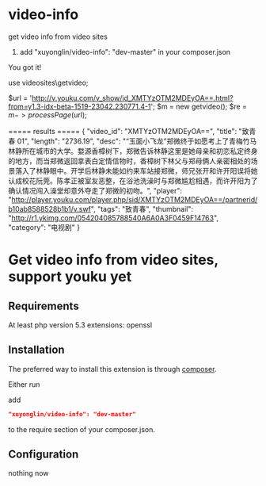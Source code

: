 # video-info
get video info from video sites

1. add "xuyonglin/video-info": "dev-master" in your composer.json

You got it!

use videosites\getvideo;

$url = 'http://v.youku.com/v_show/id_XMTYzOTM2MDEyOA==.html?from=y1.3-idx-beta-1519-23042.230771.4-1';
$m = new getvideo();
$re = $m->processPage($url);

=====  results  =====
    {
    "video_id": "XMTYzOTM2MDEyOA==",
    "title": "致青春 01",
    "length": "2736.19",
    "desc": "“玉面小飞龙”郑微终于如愿考上了青梅竹马林静所在城市的大学。婺源香樟树下，郑微告诉林静这里是她母亲和初恋私定终身的地方，而当郑微返回拿表白定情信物时，香樟树下林父与郑母俩人亲密相处的场景落入了林静眼中。开学后林静未能如约来车站接郑微，师兄张开和许开阳误将她认成校花阮莞。陈孝正被室友恶整，在浴池洗澡时与郑微尴尬相遇，而许开阳为了确认情况闯入澡堂却意外夺走了郑微的初吻。",
    "player": "http://player.youku.com/player.php/sid/XMTYzOTM2MDEyOA==/partnerid/b10ab8588528b1b1/v.swf",
    "tags": "致青春",
    "thumbnail": "http://r1.ykimg.com/054204085788540A6A0A3F0459F14763",
    "category": "电视剧"
    }



Get video info from video sites, support youku yet
===============================================

Requirements
------------

At least php version 5.3 
extensions: 
openssl

Installation
------------

The preferred way to install this extension is through [composer](http://getcomposer.org/download/).

Either run

add

```json
"xuyonglin/video-info": "dev-master"
```

to the require section of your composer.json.


Configuration
-------------
nothing now